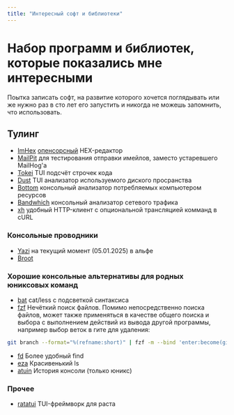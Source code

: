 ```yaml
---
title: "Интересный софт и библиотеки"
---
```


# Набор программ и библиотек, которые показались мне интересными

Поытка записать софт, на развитие которого хочется поглядывать или же нужно раз
в сто лет его запустить и никогда не можешь запомнить, что использовать.

## Тулинг

- [ImHex](https://imhex.werwolv.net/) [опенсорсный](https://github.com/WerWolv/ImHex) HEX-редактор
- [MailPit](https://mailpit.axllent.org/) для тестирования отправки имейлов, заместо устаревшего MailHog'a
- [Tokei](https://github.com/XAMPPRocky/tokei) TUI подсчёт строчек кода
- [Dust](https://github.com/bootandy/dust) TUI анализатор используемого диского просранства
- [Bottom](https://github.com/ClementTsang/bottom) консольный анализатор потребляемых компьютером ресурсов
- [Bandwhich](https://github.com/imsnif/bandwhich) консольный анализатор сетевого трафика
- [xh](https://github.com/ducaale/xh) удобный HTTP-клиент с опциональной трансляцией комманд в cURL

### Консольные проводники

- [Yazi](https://github.com/sxyazi/yazi) на текущий момент (05.01.2025) в альфе
- [Broot](https://dystroy.org/broot/)

### Хорошие консольные альтернативы для родных юниксовых команд

- [bat](https://github.com/sharkdp/bat) cat/less с подсветкой синтаксиса
- [fzf](https://github.com/junegunn/fzf) Нечёткий поиск файлов.
  Помимо непосредственно поиска файлов, может также применяться в качестве общего
  поиска и выбора с выполнением действий из вывода другой программы, например выбор веток в гите для удаления:

```sh
git branch --format="%(refname:short)" | fzf -m --bind 'enter:become(git branch -D {+})'
```

- [fd](https://github.com/sharkdp/fd) Более удобный find
- [eza](https://github.com/eza-community/eza) Красивенький ls
- [atuin](https://atuin.sh/) История консоли (только юникс)

### Прочее

- [ratatui](https://ratatui.rs/) TUI-фреймворк для раста

